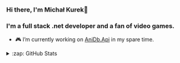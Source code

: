 ### Hi there, I'm Michał Kurek👋

### I'm a full stack .net developer and a fan of video games.
- 🎮 I’m currently working on [AniDb.Api](https://github.com/Vagab0nd/AniDB.Api) in my spare time.

<details>
  <summary>:zap: GitHub Stats</summary>

  <a href="https://github.com/ryo-ma/github-profile-trophy"><img src="https://github-profile-trophy.vercel.app/?username=Vagab0nd&margin-w=5&column=5" alt="Vagab0nd" /></a>

  <br />

  <p align="left">
    <img alt="Michał's most used languages" src="https://github-readme-stats.vercel.app/api/top-langs?username=Vagab0nd&show_icons=true&hide_border=true&locale=en&layout=compact" alt="andriysvyryd" />
    <img alt="Michał's GitHub Stats" src="https://github-readme-stats.vercel.app/api?username=Vagab0nd&show_icons=true&hide_border=true&hide_title=true&hide_rank=true&count_private=true&include_all_commits=true" />
  </p>
</details>


<!--
**Vagab0nd/Vagab0nd** is a ✨ _special_ ✨ repository because its `README.md` (this file) appears on your GitHub profile.

Here are some ideas to get you started:

- 🔭 I’m currently working on ...
- 🌱 I’m currently learning ...
- 👯 I’m looking to collaborate on ...
- 🤔 I’m looking for help with ...
- 💬 Ask me about ...
- 📫 How to reach me: ...
- 😄 Pronouns: ...
- ⚡ Fun fact: ...
-->
